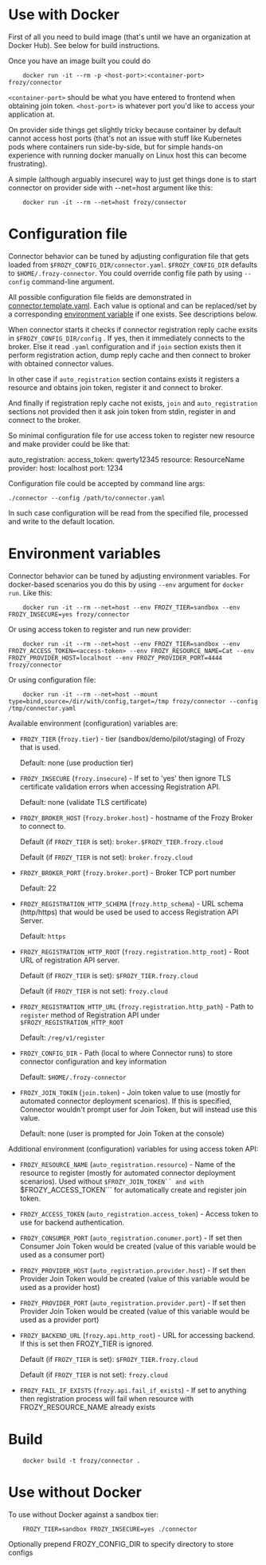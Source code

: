 # Use with Docker

First of all you need to build image (that's until we have an organization at
Docker Hub). See below for build instructions.

Once you have an image built you could do

        docker run -it --rm -p <host-port>:<container-port> frozy/connector

```<container-port>``` should be what you have entered to frontend when obtaining join
token. ```<host-port>``` is whatever port you'd like to access your application at.

On provider side things get slightly tricky because container by default cannot
access host ports (that's not an issue with stuff like Kubernetes pods where
containers run side-by-side, but for simple hands-on experience with running
docker manually on Linux host this can become frustrating).

A simple (although arguably insecure) way to just get things done is to start
connector on provider side with --net=host argument like this:

        docker run -it --rm --net=host frozy/connector

# Configuration file

Connector behavior can be tuned by adjusting configuration file that gets loaded
from ```$FROZY_CONFIG_DIR/connector.yaml```. ```$FROZY_CONFIG_DIR``` defaults to
```$HOME/.frozy-connector```. You could override config file path by using
```--config``` command-line argument.

All possible configuration file fields are demonstrated in
[connector.template.yaml](connector.template.yaml). Each value is optional and
can be replaced/set by a corresponding [environment variable](#environment-variables)
if one exists. See descriptions below.

When connector starts it checks if connector registration reply cache exsits in
```$FROZY_CONFIG_DIR/config``` . If yes, then it immediately connects to the broker.
Else it read `.yaml` configuration and if `join` section exists then it perform
registration action, dump reply cache and then connect to broker with obtained connector values.

In other case if `auto_registration` section contains exists it registers a
resource and obtains join token, register it and connect to broker.

And finally if registration reply cache not exists, `join` and `auto_registration` sections
not provided then it ask join token from stdin, register in and connect to the broker.

So minimal configuration file for use access token to register new resource and make provider
could be like that:

auto_registration:
  access_token: qwerty12345
  resource: ResourceName
  provider:
    host: localhost
    port: 1234

Configuration file could be accepted by command line args:

    ./connector --config /path/to/connector.yaml

In such case configuration will be read from the specified file, processed and write to
the default location.

# Environment variables

Connector behavior can be tuned by adjusting environment variables. For
docker-based scenarios you do this by using ```--env``` argument for ```docker run```.
Like this:

        docker run -it --rm --net=host --env FROZY_TIER=sandbox --env FROZY_INSECURE=yes frozy/connector

Or using access token to register and run new provider:

        docker run -it --rm --net=host --env FROZY_TIER=sandbox --env FROZY_ACCESS_TOKEN=<access-token> --env FROZY_RESOURCE_NAME=Cat --env FROZY_PROVIDER_HOST=localhost --env FROZY_PROVIDER_PORT=4444 frozy/connector

Or using configuration file:

        docker run -it --rm --net=host --mount type=bind,source=/dir/with/config,target=/tmp frozy/connector --config /tmp/connector.yaml

Available environment (configuration) variables are:
  * ```FROZY_TIER``` (```frozy.tier```) - tier (sandbox/demo/pilot/staging) of Frozy that is used.

    Default: none (use production tier)

  * ```FROZY_INSECURE``` (```frozy.insecure```) - If set to 'yes' then ignore TLS certificate validation
    errors when accessing Registration API.

    Default: none (validate TLS certificate)

  * ```FROZY_BROKER_HOST``` (```frozy.broker.host```) - hostname of the Frozy Broker to connect to.

    Default (if ```FROZY_TIER``` is set): ```broker.$FROZY_TIER.frozy.cloud```

    Default (if ```FROZY_TIER``` is not set): ```broker.frozy.cloud```

  * ```FROZY_BROKER_PORT``` (```frozy.broker.port```) - Broker TCP port number

    Default: 22

  * ```FROZY_REGISTRATION_HTTP_SCHEMA``` (```frozy.http_schema```) - URL schema (http/https) that would be
    used be used to access Registration API Server.

    Default: ```https```

  * ```FROZY_REGISTRATION_HTTP_ROOT``` (```frozy.registration.http_root```) - Root URL of registration API server.

    Default (if ```FROZY_TIER``` is set): ```$FROZY_TIER.frozy.cloud```

    Default (if ```FROZY_TIER``` is not set): ```frozy.cloud```

  * ```FROZY_REGISTRATION_HTTP_URL``` (```frozy.registration.http_path```) - Path to ```register``` method of Registration
    API under ```$FROZY_REGISTRATION_HTTP_ROOT```

    Default: ```/reg/v1/register```

  * ```FROZY_CONFIG_DIR``` - Path (local to where Connector runs) to store
    connector configuration and key information

    Default: ```$HOME/.frozy-connector```

  * ```FROZY_JOIN_TOKEN``` (```join.token```) - Join token value to use (mostly for automated
    connector deployment scenarios). If this is specified, Connector wouldn't
    prompt user for Join Token, but will instead use this value.

    Default: none (user is prompted for Join Token at the console)

Additional environment (configuration) variables for using access token API:
  * ```FROZY_RESOURCE_NAME``` (```auto_registration.resource```) - Name of the resource to register (mostly for
    automated connector deployment scenarios). Used without ```$FROZY_JOIN_TOKEN``
    and with ```$FROZY_ACCESS_TOKEN``` for automatically create and register join token.

  * ```FROZY_ACCESS_TOKEN``` (```auto_registration.access_token```) - Access token to use for backend authentication.

  * ```FROZY_CONSUMER_PORT``` (```auto_registration.conumer.port```) - If set then Consumer Join Token would be created
         (value of this variable would be used as a consumer port)

  * ```FROZY_PROVIDER_HOST``` (```auto_registration.provider.host```) - If set then Provider Join Token would be created
         (value of this variable would be used as a provider host)

  * ```FROZY_PROVIDER_PORT```  (```auto_registration.provider.port```) - If set then Provider Join Token would be created
         (value of this variable would be used as a provider port)

  * ```FROZY_BACKEND_URL```  (```frozy.api.http_root```) - URL for accessing backend. If this is set then
         FROZY_TIER is ignored.

    Default (if ```FROZY_TIER``` is set): ```$FROZY_TIER.frozy.cloud```

    Default (if ```FROZY_TIER``` is not set): ```frozy.cloud```

  * ```FROZY_FAIL_IF_EXISTS```  (```frozy.api.fail_if_exists```) - If set to anything then registration process
         will fail when resource with FROZY_RESOURCE_NAME already exists

# Build

        docker build -t frozy/connector .

# Use without Docker

To use without Docker against a sandbox tier:

        FROZY_TIER=sandbox FROZY_INSECURE=yes ./connector

Optionally prepend FROZY_CONFIG_DIR to specify directory to store configs
